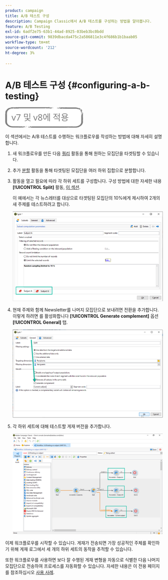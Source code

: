 ```yaml
---
product: campaign
title: A/B 테스트 구성
description: Campaign Classic에서 A/B 테스트를 구성하는 방법을 알아봅니다.
feature: A/B Testing
exl-id: 6adf2e75-63b1-44ad-8925-03beb3bc0bdd
source-git-commit: 9839dbacda475c2a586811e3c4f686b1b1baab05
workflow-type: tm+mt
source-wordcount: '212'
ht-degree: 3%

---
```


# A/B 테스트 구성 {#configuring-a-b-testing}

![](../../assets/common.svg)

이 섹션에서는 A/B 테스트를 수행하는 워크플로우를 작성하는 방법에 대해 자세히 설명합니다.

1. 새 워크플로우를 만든 다음 [쿼리](../../workflow/using/query.md) 활동을 통해 원하는 모집단을 타겟팅할 수 있습니다.

1. 추가 [분할](../../workflow/using/split.md) 활동을 통해 타겟팅된 모집단을 여러 하위 집합으로 분할합니다.

1. 활동을 열고 필요에 따라 각 하위 세트를 구성합니다. 구성 방법에 대한 자세한 내용 **[!UICONTROL Split]** 활동, [이 섹션](../../workflow/using/split.md).

   이 예에서는 각 뉴스레터를 대상으로 타겟팅된 모집단의 10%에게 제시하여 2개의 새 주제를 테스트하려고 합니다.

   ![](assets/ab-testing-split.png)

1. 현재 주제와 함께 Newsletter를 나머지 모집단으로 보내려면 전환을 추가합니다. 이렇게 하려면 를 활성화합니다 **[!UICONTROL Generate complement]** 옵션 **[!UICONTROL General]** 탭.

   ![](assets/ab-testing-complement.png)

1. 각 하위 세트에 대해 테스트할 게재 버전을 추가합니다.

   ![](assets/ab-testing-delivery.png)

이제 워크플로우를 시작할 수 있습니다. 게재가 전송되면 가장 성공적인 주체를 확인하기 위해 게재 로그에서 세 개의 하위 세트의 동작을 추적할 수 있습니다.

또한 워크플로우를 사용하면 보다 잘 수행된 게재 변형을 자동으로 식별한 다음 나머지 모집단으로 전송하여 프로세스를 자동화할 수 있습니다. 자세한 내용은 이 전용 페이지를 참조하십시오 [사용 사례](a-b-testing-use-case.md).
